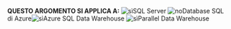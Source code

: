 <Token>**QUESTO ARGOMENTO SI APPLICA A:** ![sì](media/yes.png)SQL Server ![no](media/no.png)Database SQL di Azure![sì](media/yes.png)Azure SQL Data Warehouse ![sì](media/yes.png)Parallel Data Warehouse </Token>

